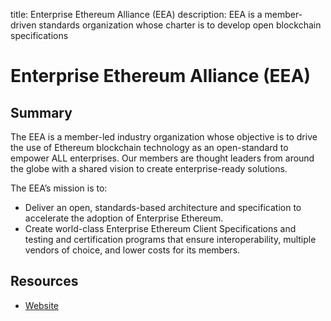 title: Enterprise Ethereum Alliance (EEA)
description: EEA is a member-driven standards organization whose charter is to develop open blockchain specifications

# Enterprise Ethereum Alliance (EEA)

## Summary

The EEA is a member-led industry organization whose objective is to drive the use of Ethereum blockchain technology as an open-standard to empower ALL enterprises. Our members are thought leaders from around the globe with a shared vision to create enterprise-ready solutions.

The EEA’s mission is to:

* Deliver an open, standards-based architecture and specification to accelerate the adoption of Enterprise Ethereum.
* Create world-class Enterprise Ethereum Client Specifications and testing and certification programs that ensure interoperability, multiple vendors of choice, and lower costs for its members.

## Resources

* [Website](https://entethalliance.org/)
